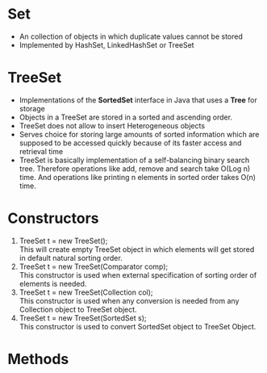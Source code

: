 # Set
- An collection of objects in which duplicate values cannot be stored
- Implemented by HashSet, LinkedHashSet or TreeSet
# TreeSet
- Implementations of the <strong>SortedSet</strong> interface in Java that uses a <strong>Tree</strong> for storage
- Objects in a TreeSet are stored in a sorted and ascending order.
- TreeSet does not allow to insert Heterogeneous objects
- Serves choice for storing large amounts of sorted information which are supposed to be accessed quickly because of its faster access and retrieval time
- TreeSet is basically implementation of a self-balancing binary search tree. Therefore operations like add, remove and search take O(Log n) time. And operations like printing n elements in sorted order takes O(n) time.
# Constructors
1. TreeSet t = new TreeSet();<br>
This will create empty TreeSet object in which elements will get stored in default natural sorting order.
2. TreeSet t = new TreeSet(Comparator comp);<br>
This constructor is used when external specification of sorting order of elements is needed.
3. TreeSet t = new TreeSet(Collection col); <br>
This constructor is used when any conversion is needed from any Collection object to TreeSet object.
4. TreeSet t = new TreeSet(SortedSet s);<br>
This constructor is used to convert SortedSet object to TreeSet Object.
# Methods
